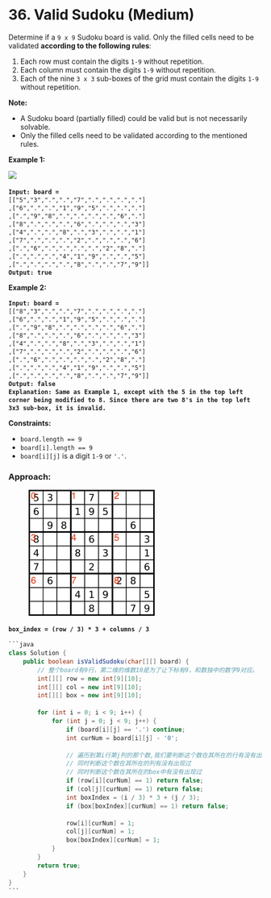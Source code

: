 # 36. Valid Sudoku (Medium)

Determine if a `9 x 9` Sudoku board is valid. Only the filled cells need to be validated **according to the following rules**:

1. Each row must contain the digits `1-9` without repetition.
2. Each column must contain the digits `1-9` without repetition.
3. Each of the nine `3 x 3` sub-boxes of the grid must contain the digits `1-9` without repetition.

**Note:**

* A Sudoku board (partially filled) could be valid but is not necessarily solvable.
* Only the filled cells need to be validated according to the mentioned rules.

&#x20;

**Example 1:**

![](https://upload.wikimedia.org/wikipedia/commons/thumb/f/ff/Sudoku-by-L2G-20050714.svg/250px-Sudoku-by-L2G-20050714.svg.png)

<pre data-overflow="wrap"><code><strong>Input: board = 
</strong>[["5","3",".",".","7",".",".",".","."]
,["6",".",".","1","9","5",".",".","."]
,[".","9","8",".",".",".",".","6","."]
,["8",".",".",".","6",".",".",".","3"]
,["4",".",".","8",".","3",".",".","1"]
,["7",".",".",".","2",".",".",".","6"]
,[".","6",".",".",".",".","2","8","."]
,[".",".",".","4","1","9",".",".","5"]
,[".",".",".",".","8",".",".","7","9"]]
<strong>Output: true
</strong></code></pre>

**Example 2:**

<pre data-overflow="wrap"><code><strong>Input: board = 
</strong>[["8","3",".",".","7",".",".",".","."]
,["6",".",".","1","9","5",".",".","."]
,[".","9","8",".",".",".",".","6","."]
,["8",".",".",".","6",".",".",".","3"]
,["4",".",".","8",".","3",".",".","1"]
,["7",".",".",".","2",".",".",".","6"]
,[".","6",".",".",".",".","2","8","."]
,[".",".",".","4","1","9",".",".","5"]
,[".",".",".",".","8",".",".","7","9"]]
<strong>Output: false
</strong><strong>Explanation: Same as Example 1, except with the 5 in the top left corner being modified to 8. Since there are two 8's in the top left 3x3 sub-box, it is invalid.
</strong></code></pre>

**Constraints:**

* `board.length == 9`
* `board[i].length == 9`
* `board[i][j]` is a digit `1-9` or `'.'`.

### Approach:

<figure><img src="../../../.gitbook/assets/image (8).png" alt=""><figcaption></figcaption></figure>

**`box_index = (row / 3) * 3 + columns / 3`**



````java
```java
class Solution {
    public boolean isValidSudoku(char[][] board) {
        // 整个board有9行，第二维的维数10是为了让下标有9，和数独中的数字9对应。
        int[][] row = new int[9][10];
        int[][] col = new int[9][10];
        int[][] box = new int[9][10];

        for (int i = 0; i < 9; i++) {
            for (int j = 0; j < 9; j++) {
                if (board[i][j] == '.') continue;
                int curNum = board[i][j] - '0';

                // 遍历到第i行第j列的那个数,我们要判断这个数在其所在的行有没有出现过，
                // 同时判断这个数在其所在的列有没有出现过
                // 同时判断这个数在其所在的box中有没有出现过
                if (row[i][curNum] == 1) return false;
                if (col[j][curNum] == 1) return false;
                int boxIndex = (i / 3) * 3 + (j / 3);
                if (box[boxIndex][curNum] == 1) return false;

                row[i][curNum] = 1;
                col[j][curNum] = 1;
                box[boxIndex][curNum] = 1;
            }
        }
        return true;
    }
}
```
````
